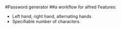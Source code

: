 #Password generator
##a workflow for alfred
Features:
- Left hand, right hand, alternating hands
- Specifiable number of characters.
